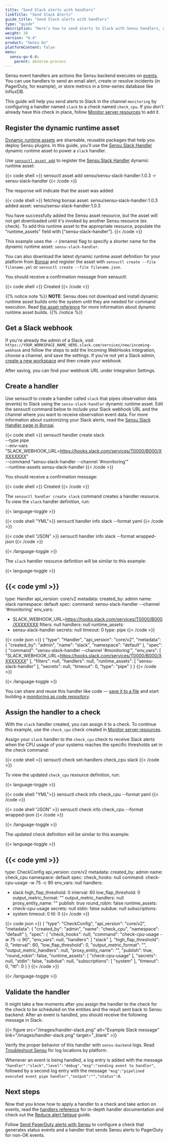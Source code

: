 ```yaml
---
title: "Send Slack alerts with handlers"
linkTitle: "Send Slack Alerts"
guide_title: "Send Slack alerts with handlers"
type: "guide"
description: "Here’s how to send alerts to Slack with Sensu handlers, which are actions the Sensu backend executes on events. Use handlers to send events to your technology of choice (in this case, Slack) to alert you of incidents and help you resolve them more quickly."
weight: 30
version: "6.4"
product: "Sensu Go"
platformContent: false
menu: 
  sensu-go-6.4:
    parent: observe-process
---
```


Sensu event handlers are actions the Sensu backend executes on [events][1].
You can use handlers to send an email alert, create or resolve incidents (in PagerDuty, for example), or store metrics in a time-series database like InfluxDB.

This guide will help you send alerts to Slack in the channel `monitoring` by configuring a handler named `slack` to a check named `check_cpu`.
If you don't already have this check in place, follow [Monitor server resources][2] to add it.

## Register the dynamic runtime asset

[Dynamic runtime assets][13] are shareable, reusable packages that help you deploy Sensu plugins.
In this guide, you'll use the [Sensu Slack Handler][14] dynamic runtime asset to power a `slack` handler.

Use [`sensuctl asset add`][10] to register the [Sensu Slack Handler][14] dynamic runtime asset:

{{< code shell >}}
sensuctl asset add sensu/sensu-slack-handler:1.0.3 -r sensu-slack-handler
{{< /code >}}

The response will indicate that the asset was added:

{{< code shell >}}
fetching bonsai asset: sensu/sensu-slack-handler:1.0.3
added asset: sensu/sensu-slack-handler:1.0.3

You have successfully added the Sensu asset resource, but the asset will not get downloaded until
it's invoked by another Sensu resource (ex. check). To add this runtime asset to the appropriate
resource, populate the "runtime_assets" field with ["sensu-slack-handler"].
{{< /code >}}

This example uses the `-r` (rename) flag to specify a shorter name for the dynamic runtime asset: `sensu-slack-handler`.

You can also download the latest dynamic runtime asset definition for your platform from [Bonsai][14] and register the asset with `sensuctl create --file filename.yml` or `sensuctl create --file filename.json`.

You should receive a confirmation message from sensuctl:

{{< code shell >}}
Created
{{< /code >}}

{{% notice note %}}
**NOTE**: Sensu does not download and install dynamic runtime asset builds onto the system until they are needed for command execution.
Read [the asset reference](../../../plugins/assets#dynamic-runtime-asset-builds) for more information about dynamic runtime asset builds.
{{% /notice %}}

## Get a Slack webhook

If you're already the admin of a Slack, visit `https://YOUR_WORKSPACE_NAME_HERE.slack.com/services/new/incoming-webhook` and follow the steps to add the Incoming WebHooks integration, choose a channel, and save the settings.
If you're not yet a Slack admin, [create a new workspace][12] and then create your webhook.

After saving, you can find your webhook URL under Integration Settings.

## Create a handler

Use sensuctl to create a handler called `slack` that pipes observation data (events) to Slack using the `sensu-slack-handler` dynamic runtime asset.
Edit the sensuctl command below to include your Slack webhook URL and the channel where you want to receive observation event data.
For more information about customizing your Slack alerts, read the [Sensu Slack Handler page in Bonsai][14].

{{< code shell >}}
sensuctl handler create slack \
--type pipe \
--env-vars "SLACK_WEBHOOK_URL=https://hooks.slack.com/services/T0000/B000/XXXXXXXX" \
--command "sensu-slack-handler --channel '#monitoring'" \
--runtime-assets sensu-slack-handler
{{< /code >}}

You should receive a confirmation message:

{{< code shell >}}
Created
{{< /code >}}

The `sensuctl handler create slack` command creates a handler resource.
To view the `slack` handler definition, run:

{{< language-toggle >}}

{{< code shell "YML">}}
sensuctl handler info slack --format yaml
{{< /code >}}

{{< code shell "JSON" >}}
sensuctl handler info slack --format wrapped-json
{{< /code >}}

{{< /language-toggle >}}

The `slack` handler resource definition will be similar to this example:

{{< language-toggle >}}

{{< code yml >}}
---
type: Handler
api_version: core/v2
metadata:
  created_by: admin
  name: slack
  namespace: default
spec:
  command: sensu-slack-handler --channel '#monitoring'
  env_vars:
  - SLACK_WEBHOOK_URL=https://hooks.slack.com/services/T0000/B000/XXXXXXXX
  filters: null
  handlers: null
  runtime_assets:
  - sensu-slack-handler
  secrets: null
  timeout: 0
  type: pipe
{{< /code >}}

{{< code json >}}
{
  "type": "Handler",
  "api_version": "core/v2",
  "metadata": {
    "created_by": "admin",
    "name": "slack",
    "namespace": "default"
  },
  "spec": {
    "command": "sensu-slack-handler --channel '#monitoring'",
    "env_vars": [
      "SLACK_WEBHOOK_URL=https://hooks.slack.com/services/T0000/B000/XXXXXXXX"
    ],
    "filters": null,
    "handlers": null,
    "runtime_assets": [
      "sensu-slack-handler"
    ],
    "secrets": null,
    "timeout": 0,
    "type": "pipe"
  }
}
{{< /code >}}

{{< /language-toggle >}}

You can share and reuse this handler like code &mdash; [save it to a file][15] and start building a [monitoring as code repository][16].

## Assign the handler to a check

With the `slack` handler created, you can assign it to a check.
To continue this example, use the `check_cpu` check created in [Monitor server resources][2].

Assign your `slack` handler to the `check_cpu` check to receive Slack alerts when the CPU usage of your systems reaches the specific thresholds set in the check command:

{{< code shell >}}
sensuctl check set-handlers check_cpu slack
{{< /code >}}

To view the updated `check_cpu` resource definition, run:

{{< language-toggle >}}

{{< code shell "YML">}}
sensuctl check info check_cpu --format yaml
{{< /code >}}

{{< code shell "JSON" >}}
sensuctl check info check_cpu --format wrapped-json
{{< /code >}}

{{< /language-toggle >}}

The updated check definition will be similar to this example:

{{< language-toggle >}}

{{< code yml >}}
---
type: CheckConfig
api_version: core/v2
metadata:
  created_by: admin
  name: check_cpu
  namespace: default
spec:
  check_hooks: null
  command: check-cpu-usage -w 75 -c 90
  env_vars: null
  handlers:
  - slack
  high_flap_threshold: 0
  interval: 60
  low_flap_threshold: 0
  output_metric_format: ""
  output_metric_handlers: null
  proxy_entity_name: ""
  publish: true
  round_robin: false
  runtime_assets:
  - check-cpu-usage
  secrets: null
  stdin: false
  subdue: null
  subscriptions:
  - system
  timeout: 0
  ttl: 0
{{< /code >}}

{{< code json >}}
{
  "type": "CheckConfig",
  "api_version": "core/v2",
  "metadata": {
    "created_by": "admin",
    "name": "check_cpu",
    "namespace": "default"
  },
  "spec": {
    "check_hooks": null,
    "command": "check-cpu-usage -w 75 -c 90",
    "env_vars": null,
    "handlers": [
      "slack"
    ],
    "high_flap_threshold": 0,
    "interval": 60,
    "low_flap_threshold": 0,
    "output_metric_format": "",
    "output_metric_handlers": null,
    "proxy_entity_name": "",
    "publish": true,
    "round_robin": false,
    "runtime_assets": [
      "check-cpu-usage"
    ],
    "secrets": null,
    "stdin": false,
    "subdue": null,
    "subscriptions": [
      "system"
    ],
    "timeout": 0,
    "ttl": 0
  }
}
{{< /code >}}

{{< /language-toggle >}}

## Validate the handler

It might take a few moments after you assign the handler to the check for the check to be scheduled on the entities and the result sent back to Sensu backend.
After an event is handled, you should receive the following message in Slack:

{{< figure src="/images/handler-slack.png" alt="Example Slack message" link="/images/handler-slack.png" target="_blank" >}}

Verify the proper behavior of this handler with `sensu-backend` logs.
Read [Troubleshoot Sensu][7] for log locations by platform.

Whenever an event is being handled, a log entry is added with the message `"handler":"slack","level":"debug","msg":"sending event to handler"`, followed by a second log entry with the message `"msg":"pipelined executed event pipe handler","output":"","status":0`.

## Next steps

Now that you know how to apply a handler to a check and take action on events, read the [handlers reference][8] for in-depth handler documentation and check out the [Reduce alert fatigue][9] guide.

Follow [Send PagerDuty alerts with Sensu][11] to configure a check that generates status events and a handler that sends Sensu alerts to PagerDuty for non-OK events.


[1]: ../../observe-events/events/
[2]: ../../observe-schedule/monitor-server-resources/
[3]: https://github.com/sensu/slack-handler
[4]: https://golang.org/doc/install
[5]: https://en.wikipedia.org/wiki/PATH_(variable)
[6]: https://api.slack.com/incoming-webhooks
[7]: ../../../operations/maintain-sensu/troubleshoot/
[8]: ../handlers/
[9]: ../../observe-filter/reduce-alert-fatigue/
[10]: ../../../sensuctl/sensuctl-bonsai/#install-dynamic-runtime-asset-definitions
[11]: ../../../observability-pipeline/observe-process/send-pagerduty-alerts/
[12]: https://slack.com/get-started#/create
[13]: ../../../plugins/assets/
[14]: https://bonsai.sensu.io/assets/sensu/sensu-slack-handler
[15]: ../../../operations/monitoring-as-code/#build-as-you-go
[16]: ../../../operations/monitoring-as-code/
